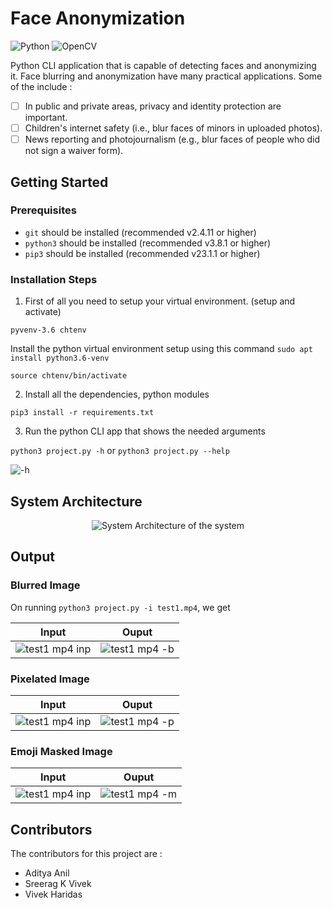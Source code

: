 # Face Anonymization

![Python](https://img.shields.io/badge/python-3670A0?style=for-the-badge&logo=python&logoColor=ffdd54) ![OpenCV](https://img.shields.io/badge/opencv-%23white.svg?style=for-the-badge&logo=opencv&logoColor=white)

Python CLI application that is capable of detecting faces and anonymizing it. 
Face blurring and anonymization have many practical applications. Some of the include :

 - [ ] In public and private areas, privacy and identity protection are important.
 - [ ] Children's internet safety (i.e., blur faces of minors in uploaded photos).
 - [ ] News reporting and photojournalism (e.g., blur faces of people who did not sign a waiver form).

## Getting Started
### Prerequisites
-   `git`  should be installed (recommended v2.4.11 or higher)
-  `python3` should be installed  (recommended v3.8.1 or higher)
- `pip3` should be installed (recommended v23.1.1 or higher) 

### Installation Steps

1.  First of all you need to setup your virtual environment. (setup and activate)

```
pyvenv-3.6 chtenv
```

Install the python virtual environment setup using this command  `sudo apt install python3.6-venv`

```
source chtenv/bin/activate
```

2.  Install all the dependencies, python modules

```
pip3 install -r requirements.txt
```

3.  Run the python CLI app that shows the needed arguments

`python3 project.py -h` or `python3 project.py --help`

![-h](https://user-images.githubusercontent.com/68915136/144244816-fa852952-73b9-4fc4-874d-11fd071a9def.png)



## System Architecture
<p align="center">
  <img src="https://i.ibb.co/njdhh8Y/temp.png" alt="System Architecture of the system"/>
</p>

## Output

### Blurred Image
On running `python3 project.py -i test1.mp4`, we get

| Input | Ouput |
| :---: | :---: |
| ![test1 mp4 inp](https://user-images.githubusercontent.com/68915136/144244108-584551ef-470a-487a-b2ca-1eea7b71d8ad.png) | ![test1 mp4 -b](https://user-images.githubusercontent.com/68915136/144244243-fd60d6ae-6bab-420d-9538-988e8ff9e3c4.png) | 

### Pixelated Image
| Input | Ouput |
| :---: | :---: |
| ![test1 mp4 inp](https://user-images.githubusercontent.com/68915136/144244108-584551ef-470a-487a-b2ca-1eea7b71d8ad.png) | ![test1 mp4 -p](https://user-images.githubusercontent.com/68915136/144244553-769f82c5-fe14-4c11-a199-dead568f45c9.png) | 

### Emoji Masked Image
| Input | Ouput |
| :---: | :---: |
| ![test1 mp4 inp](https://user-images.githubusercontent.com/68915136/144244108-584551ef-470a-487a-b2ca-1eea7b71d8ad.png) | ![test1 mp4 -m](https://user-images.githubusercontent.com/68915136/144244641-9a2aba86-d866-42a8-95be-a86770989b58.png) |

## Contributors

The contributors for this project are :

 - Aditya Anil	
 - Sreerag K Vivek
 - Vivek Haridas
